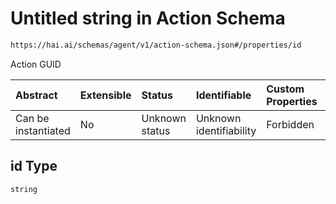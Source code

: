 # Untitled string in Action Schema

```txt
https://hai.ai/schemas/agent/v1/action-schema.json#/properties/id
```

Action GUID

| Abstract            | Extensible | Status         | Identifiable            | Custom Properties | Additional Properties | Access Restrictions | Defined In                                                                                |
| :------------------ | :--------- | :------------- | :---------------------- | :---------------- | :-------------------- | :------------------ | :---------------------------------------------------------------------------------------- |
| Can be instantiated | No         | Unknown status | Unknown identifiability | Forbidden         | Allowed               | none                | [action.schema.json\*](../../schemas/action/v1/action.schema.json "open original schema") |

## id Type

`string`
